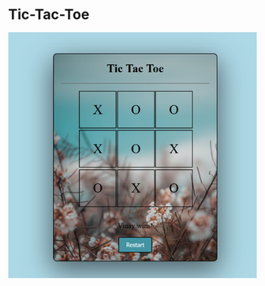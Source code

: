 # Tic-Tac-Toe

![screenshot](https://github.com/Vishal02-wish/Tic-Tac-Toe/blob/b54efef4c12695dd668ae47b934f58962bf4706d/Images/Screenshot%202024-05-11%20172102.png?raw=true)